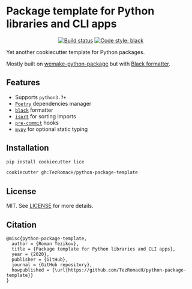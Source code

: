 # Package template for Python libraries and CLI apps

<div align="center">

[![Build status](https://github.com/TezRomacH/python-package-template/workflows/test/badge.svg?branch=master&event=push)](https://github.com/TezRomacH/python-package-template/actions?query=workflow%3Atest)
[![Code style: black](https://img.shields.io/badge/code%20style-black-000000.svg)](https://github.com/psf/black)

</div>

Yet another cookiecutter template for Python packages.

Mostly built on [wemake-python-package](https://github.com/wemake-services/wemake-python-package) but with [Black formatter](https://github.com/psf/black).

## Features

- Supports `python3.7+`
- [`Poetry`](https://github.com/python-poetry/poetry) dependencies manager
- [`black`](https://github.com/psf/black) formatter
- [`isort`](https://github.com/timothycrosley/isort) for sorting imports
- [`pre-commit`](https://pre-commit.com/) hooks
- [`mypy`](https://mypy.readthedocs.io) for optional static typing

## Installation

```bash
pip install cookiecutter lice
```

```bash
cookiecutter gh:TezRomacH/python-package-template
```

## License

MIT. See [LICENSE](https://github.com/TezRomacH/python-package-template/blob/master/LICENCE) for more details.

## Citation

```
@misc{python-package-template,
  author = {Roman Tezikov},
  title = {Package template for Python libraries and CLI apps},
  year = {2020},
  publisher = {GitHub},
  journal = {GitHub repository},
  howpublished = {\url{https://github.com/TezRomacH/python-package-template}}
}
```
